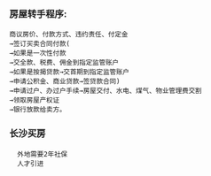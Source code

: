 
### 房屋转手程序:
```
商议房价、付款方式、违约责任、付定金
→签订买卖合同付款(
→如果是一次性付款
→交全款、税费、佣金到指定监管账户
→如果是按揭贷款→交首期到指定监管账户
→申请公积金、商业贷款→签贷款合同)
→申请过户、办过户手续→房屋交付、水电、煤气、物业管理费交割
→领取房屋产权证
→银行放款给卖方。
```

### 长沙买房
```
  外地需要2年社保
  人才引进
```
